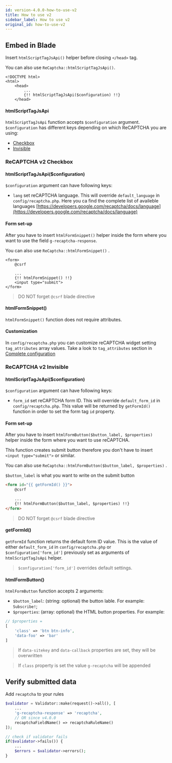```yaml
---
id: version-4.0.0-how-to-use-v2
title: How to use v2
sidebar_label: How to use v2
original_id: how-to-use-v2
---
```



## Embed in Blade

Insert `htmlScriptTagJsApi()` helper before closing `</head>` tag.

You can also use `ReCaptcha::htmlScriptTagJsApi()`.

```blade
<!DOCTYPE html>
<html>
    <head>
        ...
        {!! htmlScriptTagJsApi($configuration) !!}
    </head>
```

#### htmlScriptTagJsApi
`htmlScriptTagJsApi` function accepts `$configuration` argument. `$configuration` has different keys depending on which ReCAPTCHA you are using:

* [Checkbox](#recaptcha-v2-checkbox)
* [Invisible](#recaptcha-v2-invisible)

### ReCAPTCHA v2 Checkbox

#### htmlScriptTagJsApi($configuration)
`$configuration` argument can have following keys:

* `lang` set reCAPTCHA language. This will override `default_language` in `config/recaptcha.php`. Here you ca find the complete list of availeble languages [https://developers.google.com/recaptcha/docs/language](https://developers.google.com/recaptcha/docs/language)

#### Form set-up
After you have to insert `htmlFormSnippet()` helper inside the form where you want to use the field `g-recaptcha-response`.

You can also use `ReCaptcha::htmlFormSnippet()` .
```blade
<form>
    @csrf

    ...
    {!! htmlFormSnippet() !!}
    <input type="submit">
</form>
```
> DO NOT forget `@csrf` blade directive

#### htmlFormSnippet()
`htmlFormSnippet()` function does not require attributes.

#### Customization
In `config/recaptcha.php` you can customize reCAPTCHA widget setting `tag_attributes` array values. Take a look to `tag_attributes` section in [Complete configuration](configuration.md#complete-configuration)

### ReCAPTCHA v2 Invisible
#### htmlScriptTagJsApi($configuration)
`$configuration` argument can have following keys:

* `form_id` set reCAPTCHA form ID. This will override `default_form_id` in `config/recaptcha.php`. This value will be returned by `getFormId()` function in order to set the form tag `id` property.

#### Form set-up
After you have to insert `htmlFormButton($button_label, $properties)` helper inside the form where you want to use reCAPTCHA. 

This function creates submit button therefore you don't have to insert `<input type="submit">` or similar.

You can also use `ReCaptcha::htmlFormButton($button_label, $properties)` .

`$button_label` is what you want to write on the submit button
```html
<form id="{{ getFormId() }}">
    @csrf

    ...
    {!! htmlFormButton($button_label, $properties) !!}
</form>
```
> DO NOT forget `@csrf` blade directive

#### getFormId()
`getFormId` function returns the default form ID value. This is the value of either `default_form_id` in `config/recaptcha.php` or `$configuration['form_id']` previously set as arguments of `htmlScriptTagJsApi` helper.
> `$configuration['form_id']` overrides default settings.

#### htmlFormButton()
`htmlFormButton` function accepts 2 arguments:

* `$button_label`: (string: optional) the button lable. For example: `Subscribe!`;
* `$properties`: (array: optional) the HTML button properties. For example:
```php
// $properties = 
[
    'class' => 'btn btn-info',
    'data-foo' => 'bar'
]
```

> If `data-sitekey` and `data-callback` properties are set, they will be overwritten

> If `class` property is set the value `g-recaptcha` will be appended

## Verify submitted data

Add `recaptcha` to your rules
```php
$validator = Validator::make(request()->all(), [
    ...
    'g-recaptcha-response' => 'recaptcha',
    // OR since v4.0.0
    recaptchaFieldName() => recaptchaRuleName()
]);

// check if validator fails
if($validator->fails()) {
    ...
    $errors = $validator->errors();
}
```
